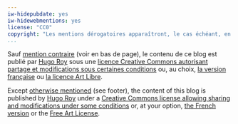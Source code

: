 ```yaml
---
iw-hidepubdate: yes
iw-hidewebmentions: yes
license: "CC0"
copyright: "Les mentions dérogatoires apparaîtront, le cas échéant, en bas de chaque page comme ceci.    This is how derogations (if any) will appear."
...
```


<p id="legal" role="contentinfo">
Sauf <a href="#pagelicense" title="Ajouter #pagelicense ou #pagecopyright à la fin de l'URI de n'importe quelle page de ce wiki pour vérifier">mention contraire</a> (voir en bas de page), le contenu de ce blog est publié par <a href="http://hugoroy.eu" rel="author">Hugo Roy</a> sous une <a xmlns:xh="http://www.w3.org/1999/xhtml/vocab#" xmlns:rdf="http://www.w3.org/1999/02/22-rdf-syntax-ns#" rel="xh:license license" href="//creativecommons.org/licenses/by-sa/4.0/" title="CC BY-SA 4.0">licence Creative Commons autorisant partage et modifications sous certaines conditions</a> ou, au choix, <a href="//creativecommons.org/licenses/by-sa/3.0/fr/" title="CC BY-SA 3.0 FR">la version française</a> ou <a href="http://artlibre.org" title="LAL 1.3">la licence Art Libre</a>.

Except <a href="#pagelicense" title="Just add #pagelicense or #pagecopyright at the end of the URI of any page on this wiki to check">otherwise mentioned</a> (see footer), the
content of this blog is published by <a href="http://hugoroy.eu" rel="author">Hugo Roy</a> 
under a
<a xmlns:xh="http://www.w3.org/1999/xhtml/vocab#" xmlns:rdf="http://www.w3.org/1999/02/22-rdf-syntax-ns#" rel="xh:license license" href="//creativecommons.org/licenses/by-sa/4.0/" title="CC BY-SA 4.0">Creative Commons
license allowing sharing and modifications under some
conditions</a> or, at your option, <a href="//creativecommons.org/licenses/by-sa/3.0/fr/" title="CC BY-SA 3.0 FR">the French
version</a> or the <a href="http://artlibre.org" title="LAL 1.3">Free Art License</a>.</p>
